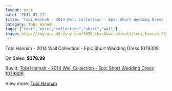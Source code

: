 ```yaml
---
layout: post
date: '2017-01-21'
title: "Tobi Hannah - 2014 Wall Collection - Epic Short Wedding Dress 1079309"
category: Tobi Hannah
tags: ["tobi","epic","collection","short","wall"]
image: http://img.granddressy.com/3696-thickbox_default/tobi-hannah-2014-wall-collection-epic-short-wedding-dress-1079309.jpg
---
```

Tobi Hannah - 2014 Wall Collection - Epic Short Wedding Dress 1079309

On Sales: **$378.99**
<a href="https://www.granddressy.com/en/tobi-hannah/3089-tobi-hannah-2014-wall-collection-epic-short-wedding-dress-1079309.html"><amp-img layout="responsive" width="600" height="600" src="//img.granddressy.com/3696-thickbox_default/tobi-hannah-2014-wall-collection-epic-short-wedding-dress-1079309.jpg" alt="Tobi Hannah - 2014 Wall Collection - Epic Short Wedding Dress 1079309 0" /></a>
<a href="https://www.granddressy.com/en/tobi-hannah/3089-tobi-hannah-2014-wall-collection-epic-short-wedding-dress-1079309.html"><amp-img layout="responsive" width="600" height="600" src="//img.granddressy.com/3697-thickbox_default/tobi-hannah-2014-wall-collection-epic-short-wedding-dress-1079309.jpg" alt="Tobi Hannah - 2014 Wall Collection - Epic Short Wedding Dress 1079309 1" /></a>

Buy it: [Tobi Hannah - 2014 Wall Collection - Epic Short Wedding Dress 1079309](https://www.granddressy.com/en/tobi-hannah/3089-tobi-hannah-2014-wall-collection-epic-short-wedding-dress-1079309.html "Tobi Hannah - 2014 Wall Collection - Epic Short Wedding Dress 1079309")

View more: [Tobi Hannah](https://www.granddressy.com/en/160-tobi-hannah "Tobi Hannah")